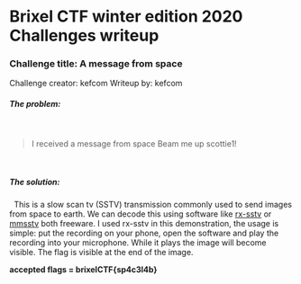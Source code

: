 # Brixel CTF winter edition 2020 Challenges writeup
### Challenge title: A message from space
Challenge creator: kefcom
Writeup by: kefcom

##### The problem:
&nbsp;
>I received a message from space
Beam me up scottie1!

&nbsp;
##### The solution:
&nbsp;
This is a slow scan tv (SSTV) transmission commonly used to send images from space to earth.
We can decode this using software like [rx-sstv](http://users.belgacom.net/hamradio/rxsstv.htm) or [mmsstv](https://hamsoft.ca/pages/mmsstv.php) both freeware.
I used rx-sstv in this demonstration, the usage is simple: put the recording on your phone, open the software and play the recording into your microphone.
While it plays the image will become visible.
The flag is visible at the end of the image.

**accepted flags = brixelCTF{sp4c3l4b}**